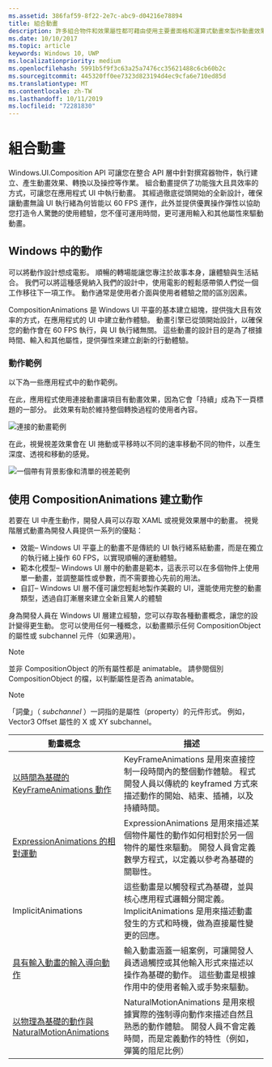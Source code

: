```yaml
---
ms.assetid: 386faf59-8f22-2e7c-abc9-d04216e78894
title: 組合動畫
description: 許多組合物件和效果屬性都可藉由使用主要畫面格和運算式動畫來製作動畫效果，這些動畫可允許隨時間或根據計算來變更 UI 元素的屬性。
ms.date: 10/10/2017
ms.topic: article
keywords: Windows 10, UWP
ms.localizationpriority: medium
ms.openlocfilehash: 5991b5f9f3c63a25a7476cc35621488c6cb60b2c
ms.sourcegitcommit: 445320ff0ee7323d823194d4ec9cfa6e710ed85d
ms.translationtype: MT
ms.contentlocale: zh-TW
ms.lasthandoff: 10/11/2019
ms.locfileid: "72281830"
---
```

# <a name="composition-animations"></a>組合動畫

Windows.UI.Composition API 可讓您在整合 API 層中針對撰寫器物件，執行建立、產生動畫效果、轉換以及操控等作業。 組合動畫提供了功能強大且具效率的方式，可讓您在應用程式 UI 中執行動畫。 其經過徹底從頭開始的全新設計，確保讓動畫無論 UI 執行緒為何皆能以 60 FPS 運作，此外並提供優異操作彈性以協助您打造令人驚艷的使用體驗，您不僅可運用時間，更可運用輸入和其他屬性來驅動動畫。

## <a name="motion-in-windows"></a>Windows 中的動作

可以將動作設計想成電影。 順暢的轉場能讓您專注於故事本身，讓體驗與生活結合。 我們可以將這種感覺納入我們的設計中，使用電影的輕鬆感帶領人們從一個工作移往下一項工作。 動作通常是使用者介面與使用者體驗之間的區別因素。

CompositionAnimations 是 Windows UI 平臺的基本建立組塊，提供強大且有效率的方式，在應用程式的 UI 中建立動作體驗。 動畫引擎已從頭開始設計，以確保您的動作會在 60 FPS 執行，與 UI 執行緒無關。 這些動畫的設計目的是為了根據時間、輸入和其他屬性，提供彈性來建立創新的行動體驗。

### <a name="examples-of-motion"></a>動作範例

以下為一些應用程式中的動作範例。

在此，應用程式使用連接動畫讓項目有動畫效果，因為它會「持續」成為下一頁標題的一部分。 此效果有助於維持整個轉換過程的使用者內容。

![連接的動畫範例](images/animation/connected-animation-example.gif)

在此，視覺視差效果會在 UI 捲動或平移時以不同的速率移動不同的物件，以產生深度、透視和移動的感覺。

![一個帶有背景影像和清單的視差範例](images/animation/parallax-example.gif)

## <a name="using-compositionanimations-to-create-motion"></a>使用 CompositionAnimations 建立動作

若要在 UI 中產生動作，開發人員可以存取 XAML 或視覺效果層中的動畫。 視覺階層式動畫為開發人員提供一系列的優點：

- 效能– Windows UI 平臺上的動畫不是傳統的 UI 執行緒系結動畫，而是在獨立的執行緒上操作 60 FPS，以實現順暢的運動體驗。
- 範本化模型– Windows UI 層中的動畫是範本，這表示可以在多個物件上使用單一動畫，並調整屬性或參數，而不需要擔心先前的用法。
- 自訂– Windows UI 層不僅可讓您輕鬆地製作美觀的 UI，還能使用完整的動畫類型，透過自訂漸層來建立全新且驚人的體驗

身為開發人員在 Windows UI 層建立經驗，您可以存取各種動畫概念，讓您的設計變得更生動。 您可以使用任何一種概念，以動畫顯示任何 CompositionObject 的屬性或 subchannel 元件（如果適用）。

> [!NOTE]
> 並非 CompositionObject 的所有屬性都是 animatable。 請參閱個別 CompositionObject 的檔，以判斷屬性是否為 animatable。

> [!NOTE]
> 「詞彙」（ _subchannel_ ）一詞指的是屬性（property）的元件形式。 例如，Vector3 Offset 屬性的 X 或 XY subchannel。

| 動畫概念 | 描述 |
| ----------------- | ----------- |
| [以時間為基礎的 KeyFrameAnimations 動作](time-animations.md)  | KeyFrameAnimations 是用來直接控制一段時間內的整個動作體驗。 程式開發人員以傳統的 keyframed 方式來描述動作的開始、結束、插補，以及持續時間。 |
| [ExpressionAnimations 的相對運動](relation-animations.md)  | ExpressionAnimations 是用來描述某個物件屬性的動作如何相對於另一個物件的屬性來驅動。 開發人員會定義數學方程式，以定義以參考為基礎的關聯性。 |
| ImplicitAnimations | 這些動畫是以觸發程式為基礎，並與核心應用程式邏輯分開定義。 ImplicitAnimations 是用來描述動畫發生的方式和時機，做為直接屬性變更的回應。 |
| [具有輸入動畫的輸入導向動作](input-driven-animations.md)  | 輸入動畫涵蓋一組案例，可讓開發人員透過觸控或其他輸入形式來描述以操作為基礎的動作。 這些動畫是根據作用中的使用者輸入或手勢來驅動。 |
| [以物理為基礎的動作與 NaturalMotionAnimations](natural-animations.md)  | NaturalMotionAnimations 是用來根據實際的強制導向動作來描述自然且熟悉的動作體驗。 開發人員不會定義時間，而是定義動作的特性（例如，彈簧的阻尼比例） |